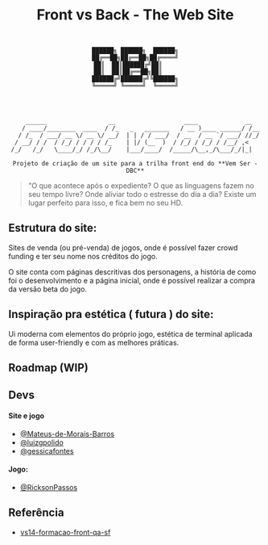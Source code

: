 <div align="center">


# Front vs Back - The Web Site




```


██████╗ ██████╗  ██████╗
██╔══██╗██╔══██╗██╔════╝
██║  ██║██████╔╝██║    
██║  ██║██╔══██╗██║    
██████╔╝██████╔╝╚██████╗
╚═════╝ ╚═════╝  ╚═════╝
                        

      

    ______                 __                   ____             __  
   / ____/________  ____  / /_   _   _______   / __ )____ ______/ /__
  / /_  / ___/ __ \/ __ \/ __/  | | / / ___/  / __  / __ `/ ___/ //_/
 / __/ / /  / /_/ / / / / /_    | |/ (__  )  / /_/ / /_/ / /__/ ,<   
/_/   /_/   \____/_/ /_/\__/    |___/____/  /_____/\__,_/\___/_/|_|  

Projeto de criação de um site para a trilha front end do **Vem Ser - DBC**

```


</div>


> "O que acontece após o expediente? O que as linguagens fazem no seu tempo livre? Onde aliviar todo o estresse do dia a dia? Existe um lugar perfeito para isso, e fica bem no seu HD.

## Estrutura do site:
Sites de venda (ou pré-venda) de jogos, onde é possível fazer crowd funding e ter seu nome nos créditos do jogo.

O site conta com páginas descritivas dos personagens, a história de como foi o desenvolvimento e a página inicial, onde é possível realizar a compra da versão beta do jogo.

## Inspiração pra estética ( futura ) do site:
Ui moderna com elementos do próprio jogo, estética de terminal aplicada de forma user-friendly e com as melhores práticas.

## Roadmap (WIP)

## Devs

#### Site e jogo
- [@Mateus-de-Morais-Barros](https://github.com/Mateus-de-Morais-Barros)
- [@luizgpolido](https://www.github.com/luizgpolido)
- [@gessicafontes](https://github.com/gessicafontes)

#### Jogo: 
- [@RicksonPassos](https://github.com/RicksonPassos)

## Referência

- [vs14-formacao-front-qa-sf](https://github.com/vemser/vs14-formacao-front-qa-sf.git)

